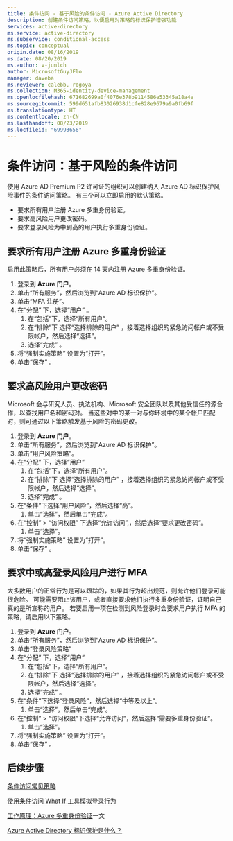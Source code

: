 ```yaml
---
title: 条件访问 - 基于风险的条件访问 - Azure Active Directory
description: 创建条件访问策略，以便启用对策略的标识保护增强功能
services: active-directory
ms.service: active-directory
ms.subservice: conditional-access
ms.topic: conceptual
origin.date: 08/16/2019
ms.date: 08/20/2019
ms.author: v-junlch
author: MicrosoftGuyJFlo
manager: daveba
ms.reviewer: calebb, rogoya
ms.collection: M365-identity-device-management
ms.openlocfilehash: 671682699a0f4076e378b9114586e53345a18a4e
ms.sourcegitcommit: 599d651afb83026938d1cfe828e9679a9a0fb69f
ms.translationtype: HT
ms.contentlocale: zh-CN
ms.lasthandoff: 08/23/2019
ms.locfileid: "69993656"
---
```

# <a name="conditional-access-risk-based-conditional-access"></a>条件访问：基于风险的条件访问

使用 Azure AD Premium P2 许可证的组织可以创建纳入 Azure AD 标识保护风险事件的条件访问策略。 有三个可以立即启用的默认策略。 

* 要求所有用户注册 Azure 多重身份验证。
* 要求高风险用户更改密码。
* 要求登录风险为中到高的用户执行多重身份验证。

## <a name="require-all-users-to-register-for-azure-multi-factor-authentication"></a>要求所有用户注册 Azure 多重身份验证

启用此策略后，所有用户必须在 14 天内注册 Azure 多重身份验证。 

1. 登录到 **Azure 门户**。
1. 单击“所有服务”，然后浏览到“Azure AD 标识保护”。  
1. 单击“MFA 注册”。 
1. 在“分配”  下，选择“用户”  。
   1. 在“包括”下，选择“所有用户”。  
   1. 在“排除”下  选择“选择排除的用户”  ，接着选择组织的紧急访问帐户或不受限帐户，然后选择“选择”。  
   1. 选择“完成”  。
1. 将“强制实施策略”  设置为“打开”。 
1. 单击“保存”  。

## <a name="require-a-password-change-high-risk-users"></a>要求高风险用户更改密码

Microsoft 会与研究人员、执法机构、Microsoft 安全团队以及其他受信任的源合作，以查找用户名和密码对。 当这些对中的某一对与你环境中的某个帐户匹配时，则可通过以下策略触发基于风险的密码更改。

1. 登录到 **Azure 门户**。
1. 单击“所有服务”，然后浏览到“Azure AD 标识保护”。  
1. 单击“用户风险策略”。 
1. 在“分配”  下，选择“用户” 
   1. 在“包括”下，选择“所有用户”。  
   1. 在“排除”下  选择“选择排除的用户”  ，接着选择组织的紧急访问帐户或不受限帐户，然后选择“选择”。 
   1. 选择“完成”  。
1. 在“条件”下选择“用户风险”，然后选择“高”。   
   1. 单击“选择”，然后单击“完成”。  
1. 在“控制”   > “访问权限”  下选择“允许访问”,，然后选择“要求更改密码”。  
   1. 单击“选择”。 
1. 将“强制实施策略”  设置为“打开”。 
1. 单击“保存”  。

## <a name="require-mfa-medium-or-high-sign-in-risk-users"></a>要求中或高登录风险用户进行 MFA

大多数用户的正常行为是可以跟踪的，如果其行为超出规范，则允许他们登录可能很危险。 可能需要阻止该用户，或者直接要求他们执行多重身份验证，证明自己真的是所宣称的用户。 若要启用一项在检测到风险登录时会要求用户执行 MFA 的策略，请启用以下策略。

1. 登录到 **Azure 门户**。
1. 单击“所有服务”，然后浏览到“Azure AD 标识保护”。  
1. 单击“登录风险策略” 
1. 在“分配”  下，选择“用户” 
   1. 在“包括”下，选择“所有用户”。  
   1. 在“排除”下  选择“选择排除的用户”  ，接着选择组织的紧急访问帐户或不受限帐户，然后选择“选择”。 
   1. 选择“完成”  。
1. 在“条件”下选择“登录风险”，然后选择“中等及以上”。   
   1. 单击“选择”，然后单击“完成”。  
1. 在“控制” > “访问权限”下选择“允许访问”，然后选择“需要多重身份验证”。    
   1. 单击“选择”。 
1. 将“强制实施策略”  设置为“打开”。 
1. 单击“保存”  。

## <a name="next-steps"></a>后续步骤

[条件访问常见策略](concept-conditional-access-policy-common.md)

[使用条件访问 What If 工具模拟登录行为](troubleshoot-conditional-access-what-if.md)

[工作原理：Azure 多重身份验证](../authentication/concept-mfa-howitworks.md)一文

[Azure Active Directory 标识保护是什么？](../identity-protection/overview.md)

